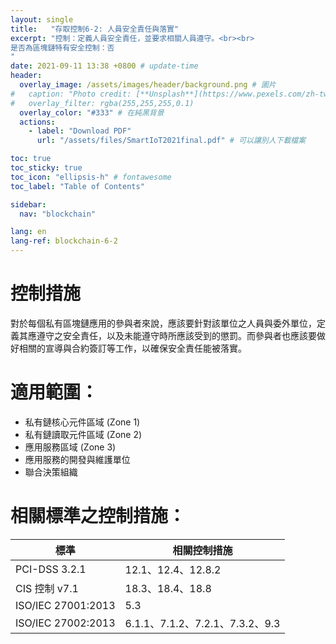 ```yaml
---
layout: single
title:   "存取控制6-2: 人員安全責任與落實"
excerpt: "控制：定義人員安全責任，並要求相關人員遵守。<br><br>
是否為區塊鏈特有安全控制：否
" 
date: 2021-09-11 13:38 +0800 # update-time
header:
  overlay_image: /assets/images/header/background.png # 圖片
#   caption: "Photo credit: [**Unsplash**](https://www.pexels.com/zh-tw/search/earth/)" # 可以表示圖片來源
#   overlay_filter: rgba(255,255,255,0.1)
  overlay_color: "#333" # 在純黑背景
  actions:
    - label: "Download PDF"
      url: "/assets/files/SmartIoT2021final.pdf" # 可以讓別人下載檔案

toc: true
toc_sticky: true
toc_icon: "ellipsis-h" # fontawesome
toc_label: "Table of Contents"

sidebar:
  nav: "blockchain"

lang: en
lang-ref: blockchain-6-2
---
```



# 控制措施
對於每個私有區塊鏈應用的參與者來說，應該要針對該單位之人員與委外單位，定義其應遵守之安全責任，以及未能遵守時所應該受到的懲罰。而參與者也應該要做好相關的宣導與合約簽訂等工作，以確保安全責任能被落實。

# 適用範圍：
- 私有鏈核心元件區域 (Zone 1)
- 私有鏈讀取元件區域 (Zone 2)
- 應用服務區域 (Zone 3)
- 應用服務的開發與維護單位
- 聯合決策組織



# 相關標準之控制措施：

| 標準               | 相關控制措施                    |
| ------------------ | ------------------------------- |
| PCI-DSS 3.2.1      | 12.1、12.4、12.8.2              |
| CIS 控制 v7.1      | 18.3、18.4、18.8                |
| ISO/IEC 27001:2013 | 5.3                             |
| ISO/IEC 27002:2013 | 6.1.1、7.1.2、7.2.1、7.3.2、9.3 |


